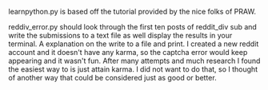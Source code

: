 learnpython.py is based off the tutorial provided by the nice folks of PRAW. 

reddiv_error.py should look through the first ten posts of reddit_div sub and write the submissions to a text file as well display the results in your terminal. A explanation on the write to a file and print. I created a new reddit account and it doesn't have any karma, so the captcha error would keep appearing and it wasn't fun. After many attempts and much research I found the easiest way to is just attain karma. I did not want to do that, so I thought of another way that could be considered just as good or better.      
